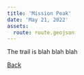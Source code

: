 ```yaml
---
title: 'Mission Peak'
date: 'May 21, 2022'
assets:
  route: route.geojson
---
```


The trail is blah blah blah

[Back](/)

